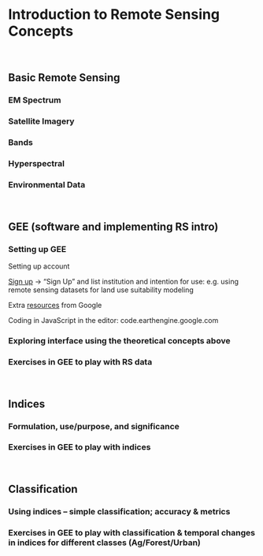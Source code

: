 # Introduction to Remote Sensing Concepts
<br>

## Basic Remote Sensing 
### EM Spectrum 
### Satellite Imagery 
### Bands
### Hyperspectral
### Environmental Data  
<br>

## GEE (software and implementing RS intro)
### Setting up GEE
Setting up account

[Sign up](https://earthengine.google.com/) -> “Sign Up” and list institution and intention for use: e.g. using remote sensing datasets for land use suitability modeling

Extra [resources](https://developers.google.com/earth-engine/tutorials/tutorial_api_01) from Google

Coding in JavaScript in the editor: code.earthengine.google.com

### Exploring interface using the theoretical concepts above
### Exercises in GEE to play with RS data  
<br>

## Indices
### Formulation, use/purpose, and significance
### Exercises in GEE to play with indices  
<br>

## Classification
### Using indices – simple classification; accuracy & metrics
### Exercises in GEE to play with classification & temporal changes in indices for different classes (Ag/Forest/Urban)
<br>
